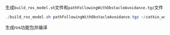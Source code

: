 生成`build_ros_model.sh`文件和`pathFollowingWithObstacleAvoidance.tgz`文件

```java
./build_ros_model.sh pathFollowingWithObstacleAvoidance.tgz ~/catkin_ws
```

生成ros功能包并编译